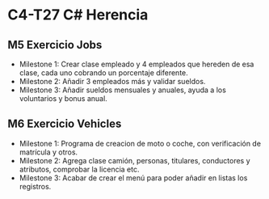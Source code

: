 # C4-T27 C# Herencia
<!-- 
## Enlaces al código
- M5 Exercicio Jobs
    - [Milestone 1]()
    - [Milestone 2]()
    - [Milestone 3]()
- M6 Exercicio Vehicles
    - [Milestone 1]()
    - [Milestone 2]()
    - [Milestone 3]()
    -->
## M5 Exercicio Jobs
<!-- [Enunciados M5 (pdf)]() -->
- Milestone 1: Crear clase empleado y 4 empleados que hereden de esa clase, cada uno cobrando un porcentaje diferente.
- Milestone 2: Añadir 3 empleados más y validar sueldos.
- Milestone 3: Añadir sueldos mensuales y anuales, ayuda a los voluntarios y bonus anual.

## M6 Exercicio Vehicles
<!-- [Enunciados M6 (pdf)]() -->
- Milestone 1: Programa de creacion de moto o coche, con verificación de matrícula y otros.
- Milestone 2: Agrega clase camión, personas, titulares, conductores y atributos, comprobar la licencia etc.
- Milestone 3: Acabar de crear el menú para poder añadir en listas los registros.

<!-- ## Notas

### Heredar métodos
- Al crear un método en la clase base no necesariametne es obligatorio que la clase derivada lo herede.
- Si queremos que la clase derivada obligatoriamente herede un método, tendremos que poner en la clase base que es abstracta.
- Para modificar el método de la clase base en la clase derivada hay que usar el *override*.

```csharp
// Clase base
internal abstract class Empleat
{
    int salari;

    public Empleat() { }

    public abstract void AfegirSalari();
}

// Clase derivada
internal class Manager : Empleat
{
    public Manager() { }

    public override void AfegirSalari()
    {
        Console.WriteLine("Hola");
    }
} 
```-->